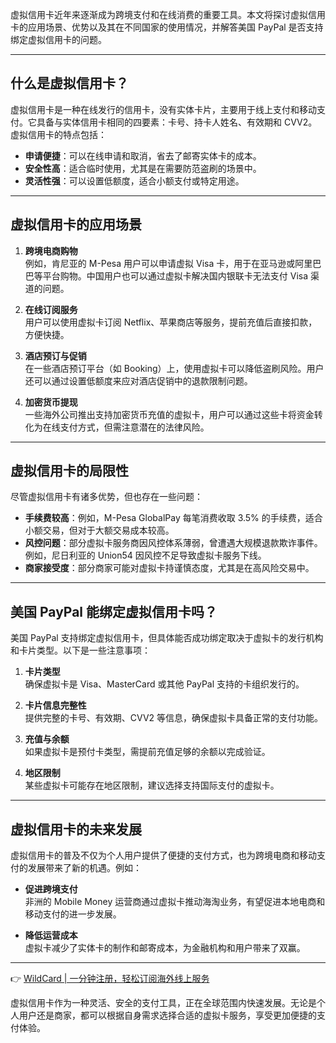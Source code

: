 虚拟信用卡近年来逐渐成为跨境支付和在线消费的重要工具。本文将探讨虚拟信用卡的应用场景、优势以及其在不同国家的使用情况，并解答美国 PayPal 是否支持绑定虚拟信用卡的问题。

---

## 什么是虚拟信用卡？

虚拟信用卡是一种在线发行的信用卡，没有实体卡片，主要用于线上支付和移动支付。它具备与实体信用卡相同的四要素：卡号、持卡人姓名、有效期和 CVV2。虚拟信用卡的特点包括：

- **申请便捷**：可以在线申请和取消，省去了邮寄实体卡的成本。
- **安全性高**：适合临时使用，尤其是在需要防范盗刷的场景中。
- **灵活性强**：可以设置低额度，适合小额支付或特定用途。

---

## 虚拟信用卡的应用场景

1. **跨境电商购物**  
   例如，肯尼亚的 M-Pesa 用户可以申请虚拟 Visa 卡，用于在亚马逊或阿里巴巴等平台购物。中国用户也可以通过虚拟卡解决国内银联卡无法支付 Visa 渠道的问题。

2. **在线订阅服务**  
   用户可以使用虚拟卡订阅 Netflix、苹果商店等服务，提前充值后直接扣款，方便快捷。

3. **酒店预订与促销**  
   在一些酒店预订平台（如 Booking）上，使用虚拟卡可以降低盗刷风险。用户还可以通过设置低额度来应对酒店促销中的退款限制问题。

4. **加密货币提现**  
   一些海外公司推出支持加密货币充值的虚拟卡，用户可以通过这些卡将资金转化为在线支付方式，但需注意潜在的法律风险。

---

## 虚拟信用卡的局限性

尽管虚拟信用卡有诸多优势，但也存在一些问题：

- **手续费较高**：例如，M-Pesa GlobalPay 每笔消费收取 3.5% 的手续费，适合小额交易，但对于大额交易成本较高。
- **风控问题**：部分虚拟卡服务商因风控体系薄弱，曾遭遇大规模退款欺诈事件。例如，尼日利亚的 Union54 因风控不足导致虚拟卡服务下线。
- **商家接受度**：部分商家可能对虚拟卡持谨慎态度，尤其是在高风险交易中。

---

## 美国 PayPal 能绑定虚拟信用卡吗？

美国 PayPal 支持绑定虚拟信用卡，但具体能否成功绑定取决于虚拟卡的发行机构和卡片类型。以下是一些注意事项：

1. **卡片类型**  
   确保虚拟卡是 Visa、MasterCard 或其他 PayPal 支持的卡组织发行的。

2. **卡片信息完整性**  
   提供完整的卡号、有效期、CVV2 等信息，确保虚拟卡具备正常的支付功能。

3. **充值与余额**  
   如果虚拟卡是预付卡类型，需提前充值足够的余额以完成验证。

4. **地区限制**  
   某些虚拟卡可能存在地区限制，建议选择支持国际支付的虚拟卡。

---

## 虚拟信用卡的未来发展

虚拟信用卡的普及不仅为个人用户提供了便捷的支付方式，也为跨境电商和移动支付的发展带来了新的机遇。例如：

- **促进跨境支付**  
  非洲的 Mobile Money 运营商通过虚拟卡推动海淘业务，有望促进本地电商和移动支付的进一步发展。

- **降低运营成本**  
  虚拟卡减少了实体卡的制作和邮寄成本，为金融机构和用户带来了双赢。

---

👉 [WildCard | 一分钟注册，轻松订阅海外线上服务](https://bit.ly/bewildcard)

虚拟信用卡作为一种灵活、安全的支付工具，正在全球范围内快速发展。无论是个人用户还是商家，都可以根据自身需求选择合适的虚拟卡服务，享受更加便捷的支付体验。